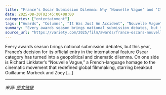 ```yaml
---
title: "France’s Oscar Submission Dilemma: Why ‘Nouvelle Vague’ and ‘It Was Just an Accident’ Would Both Be Unprecedented Choices"
date: 2025-08-30T02:45:00+08:00
categories: ["entertainment"]
tags: ["Awards", "Columns", "It Was Just An Accident", "Nouvelle Vague", "Oscars"]
summary: "Every awards season brings national submission debates, but this year, France’s decision for its official entry in the international feature Oscar category has turned into a geopolitical and cinematic"
source_url: "https://variety.com/2025/film/awards/france-oscars-nouvelle-vague-it-was-just-an-accident-1236499142/"
---
```


Every awards season brings national submission debates, but this year, France’s decision for its official entry in the international feature Oscar category has turned into a geopolitical and cinematic dilemma. On one side is Richard Linklater’s “Nouvelle Vague,” a French-language homage to the cinematic movement that redefined global filmmaking, starring breakout Guillaume Marbeck and Zoey [&#8230;]

---

*来源: [原文链接](https://variety.com/2025/film/awards/france-oscars-nouvelle-vague-it-was-just-an-accident-1236499142/)*
